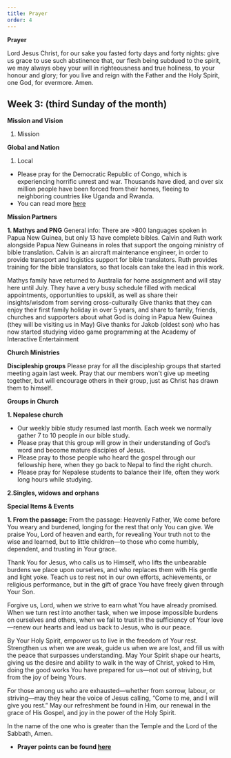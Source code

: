 ```yaml
---
title: Prayer
order: 4
---
```

**Prayer**

Lord Jesus Christ, for our sake you fasted forty days and forty nights: give us grace to use such abstinence that, our flesh being subdued to the spirit, we may always obey your will in righteousness and true holiness, to your honour and glory; for you live and reign with the Father and the Holy Spirit, one God, for evermore. Amen.


## Week 3: (third Sunday of the month) 


**Mission and Vision**
1. Mission

  
**Global and Nation**
1. Local
- Please pray for the Democratic Republic of Congo, which is experiencing horrific unrest and war. Thousands have died, and over six million people have been forced from their homes, fleeing to neighboring countries like Uganda and Rwanda. 
- You can read more [here](https://sydneyanglicans.net/news/children-caught-in-congo-chaos/54657)

  
**Mission Partners**

**1. Mathys and PNG**
General info: There are >800 languages spoken in Papua New Guinea, but only 13 have complete bibles. Calvin and Ruth work alongside Papua New Guineans in roles that support the ongoing ministry of bible translation. Calvin is an aircraft maintenance engineer, in order to provide transport and logistics support for bible translators. Ruth provides training for the bible translators, so that locals can take the lead in this work. 

Mathys family have returned to Australia for home assignment and will stay here until July. They have a very busy schedule filled with medical appointments, opportunities to upskill, as well as share their insights/wisdom from serving cross-culturally 
Give thanks that they can enjoy their first family holiday in over 5 years, and share to family, friends, churches and supporters about what God is doing in Papua New Guinea (they will be visiting us in May)
Give thanks for Jakob (oldest son) who has now started studying video game programming at the Academy of Interactive Entertainment


**Church Ministries**

**Discipleship groups**
Please pray for all the discipleship groups that started meeting again last week. Pray that our members won't give up meeting together, but will encourage others in their group, just as Christ has drawn them to himself.


**Groups in Church**

**1. Nepalese church**
- Our weekly bible study resumed last month. Each week we normally gather 7 to 10 people in our bible study. 
- Please pray that this group will grow in their understanding of God’s word and become mature disciples of Jesus. 
- Please pray to those people who heard the gospel through our fellowship here, when they go back to Nepal to find the right church. 
- Please pray for Nepalese students to balance their life, often they work long hours while studying. 

**2.Singles, widows and orphans**


**Special Items & Events**

**1. From the passage:**
From the passage:
Heavenly Father,
We come before You weary and burdened, longing for the rest that only You can give. We praise You, Lord of heaven and earth, for revealing Your truth not to the wise and learned, but to little children—to those who come humbly, dependent, and trusting in Your grace.

Thank You for Jesus, who calls us to Himself, who lifts the unbearable burdens we place upon ourselves, and who replaces them with His gentle and light yoke. Teach us to rest not in our own efforts, achievements, or religious performance, but in the gift of grace You have freely given through Your Son.

Forgive us, Lord, when we strive to earn what You have already promised. When we turn rest into another task, when we impose impossible burdens on ourselves and others, when we fail to trust in the sufficiency of Your love—renew our hearts and lead us back to Jesus, who is our peace.

By Your Holy Spirit, empower us to live in the freedom of Your rest. Strengthen us when we are weak, guide us when we are lost, and fill us with the peace that surpasses understanding. May Your Spirit shape our hearts, giving us the desire and ability to walk in the way of Christ, yoked to Him, doing the good works You have prepared for us—not out of striving, but from the joy of being Yours.

For those among us who are exhausted—whether from sorrow, labour, or striving—may they hear the voice of Jesus calling, “Come to me, and I will give you rest.” May our refreshment be found in Him, our renewal in the grace of His Gospel, and joy in the power of the Holy Spirit.

In the name of the one who is greater than the Temple and the Lord of the Sabbath,
Amen.

- **Prayer points can be found [here](https://stgeorgeshurstville.org.au/prayer)**
